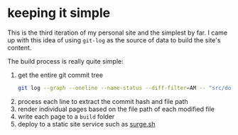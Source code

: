 # keeping it simple

This is the third iteration of my personal site and the simplest by far. I came up with this idea of using `git-log` as the source of data to build the site's content.

The build process is really quite simple:
1. get the entire git commit tree
    ```bash
    git log --graph --oneline --name-status --diff-filter=AM -- "src/documents/"
    ```
2. process each line to extract the commit hash and file path
3. render individual pages based on the file path of each modified file
4. write each page to a `build` folder
5. deploy to a static site service such as [surge.sh](https://surge.sh)

